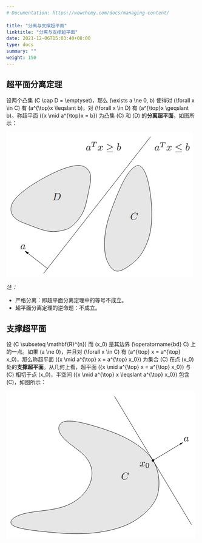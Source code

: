 ```yaml
---
# Documentation: https://wowchemy.com/docs/managing-content/

title: "分离与支撑超平面"
linktitle: "分离与支撑超平面"
date: 2021-12-06T15:03:40+08:00
type: docs
summary: ""
weight: 150
---
```


<!--more-->

## 超平面分离定理

设两个凸集 \(C \cap D = \emptyset\)，那么 \(\exists a \ne 0, b\) 使得对 \(\forall x \in C\) 有 \(a^{\top}x \leqslant b\)，对 \(\forall x \in D\) 有 \(a^{\top}x \geqslant b\)。称超平面 \(\{x \mid a^{\top}x = b\}\) 为凸集 \(C\) 和 \(D\) 的**分离超平面**，如图所示：

![](6995c45258793cf9a9f9363897d1aa05.png "分离超平面")

*注：*

- 严格分离：即超平面分离定理中的等号不成立。
- 超平面分离定理的逆命题：不成立。

## 支撑超平面

设 \(C \subseteq \mathbf{R}^{n}\) 而 \(x_0\) 是其边界 \(\operatorname{bd} C\) 上的一点。如果 \(a \ne 0\)，并且对 \(\forall x \in C\) 有 \(a^{\top} x = a^{\top} x_0\)，那么称超平面 \(\{x \mid a^{\top} x = a^{\top} x_0\}\) 为集合 \(C\) 在点 \(x_0\) 处的**支撑超平面**。从几何上看，超平面 \(\{x \mid a^{\top} x = a^{\top} x_0\}\) 与 \(C\) 相切于点 \(x_0\)，半空间 \(\{x \mid a^{\top} x \leqslant a^{\top} x_0\}\) 包含 \(C\)，如图所示：

![](9c96fb3ceb496450e27af1b98586faa3.png "支撑超平面")
